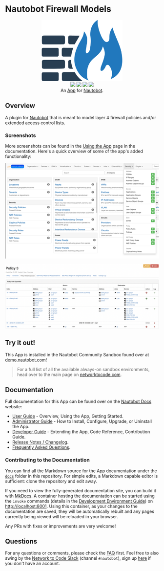 # Nautobot Firewall Models

<p align="center">
  <img src="https://raw.githubusercontent.com/nautobot/nautobot-app-firewall-models/develop/docs/images/icon-nautobot-firewall-models.png" class="logo" height="200px">
  <br>
  <a href="https://github.com/nautobot/nautobot-app-firewall-models/actions"><img src="https://github.com/nautobot/nautobot-app-firewall-models/actions/workflows/ci.yml/badge.svg?branch=main"></a>
  <a href="https://docs.nautobot.com/projects/firewall-models/en/latest/"><img src="https://readthedocs.org/projects/nautobot-app-firewall-models/badge/"></a>
  <a href="https://pypi.org/project/nautobot-firewall-models/"><img src="https://img.shields.io/pypi/v/nautobot-firewall-models"></a>
  <a href="https://pypi.org/project/nautobot-firewall-models/"><img src="https://img.shields.io/pypi/dm/nautobot-firewall-models"></a>
  <br>
  An <a href="https://networktocode.com/nautobot-apps/">App</a> for <a href="https://nautobot.com/">Nautobot</a>.
</p>

## Overview

A plugin for [Nautobot](https://github.com/nautobot/nautobot) that is meant to model layer 4 firewall policies and/or extended access control lists.

### Screenshots

More screenshots can be found in the [Using the App](https://docs.nautobot.com/projects/firewall-models/en/latest/user/app_use_cases/) page in the documentation. Here's a quick overview of some of the app's added functionality:

![Navigation Menu](https://raw.githubusercontent.com/nautobot/nautobot-app-firewall-models/develop/docs/images/navmenu.png "Navigation Menu")

![Policy View](https://raw.githubusercontent.com/nautobot/nautobot-app-firewall-models/develop/docs/images/policy.png "Policy View")

## Try it out!

This App is installed in the Nautobot Community Sandbox found over at [demo.nautobot.com](https://demo.nautobot.com/)!

> For a full list of all the available always-on sandbox environments, head over to the main page on [networktocode.com](https://www.networktocode.com/nautobot/sandbox-environments/).

## Documentation

Full documentation for this App can be found over on the [Nautobot Docs](https://docs.nautobot.com) website:

- [User Guide](https://docs.nautobot.com/projects/firewall-models/en/latest/user/app_overview/) - Overview, Using the App, Getting Started.
- [Administrator Guide](https://docs.nautobot.com/projects/firewall-models/en/latest/admin/install/) - How to Install, Configure, Upgrade, or Uninstall the App.
- [Developer Guide](https://docs.nautobot.com/projects/firewall-models/en/latest/dev/contributing/) - Extending the App, Code Reference, Contribution Guide.
- [Release Notes / Changelog](https://docs.nautobot.com/projects/firewall-models/en/latest/admin/release_notes/).
- [Frequently Asked Questions](https://docs.nautobot.com/projects/firewall-models/en/latest/user/faq/).

### Contributing to the Documentation

You can find all the Markdown source for the App documentation under the [`docs`](https://github.com/nautobot/nautobot-app-firewall-models/tree/develop/docs) folder in this repository. For simple edits, a Markdown capable editor is sufficient: clone the repository and edit away.

If you need to view the fully-generated documentation site, you can build it with [MkDocs](https://www.mkdocs.org/). A container hosting the documentation can be started using the `invoke` commands (details in the [Development Environment Guide](https://docs.nautobot.com/projects/firewall-models/en/latest/dev/dev_environment/#docker-development-environment)) on [http://localhost:8001](http://localhost:8001). Using this container, as your changes to the documentation are saved, they will be automatically rebuilt and any pages currently being viewed will be reloaded in your browser.

Any PRs with fixes or improvements are very welcome!

## Questions

For any questions or comments, please check the [FAQ](https://docs.nautobot.com/projects/firewall-models/en/latest/user/faq/) first. Feel free to also swing by the [Network to Code Slack](https://networktocode.slack.com/) (channel `#nautobot`), sign up [here](http://slack.networktocode.com/) if you don't have an account.
